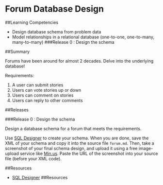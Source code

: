 # Forum Database Design 
 
##Learning Competencies 

* Design database schema from problem data
* Model relationships in a relational database (one-to-one, one-to-many, many-to-many)
###Release 0 : Design the schema


##Summary 

 Forums have been around for almost 2 decades. Delve into the underlying database!

Requirements:

1. A user can submit stories
2. Users can vote stories up or down
3. Users can comment on stories
4. Users can reply to other comments

##Releases

###Release 0 : Design the schema

Design a database schema for a forum that meets the requirements.

Use [SQL Designer](https://socrates.devbootcamp.com/sql.html) to create your schema.  When you are done, save the XML of your schema and copy it into the source file `forum.md`. Then, take a screenshot of your final schema design, and upload it using a free image-upload service like [Min.us](http://minus.com).  Paste the URL of the screenshot into your source file (before your XML code). 

<!-- ##Optimize Your Learning  -->

##Resources

* [SQL Designer](https://socrates.devbootcamp.com/sql.html)
##Resources